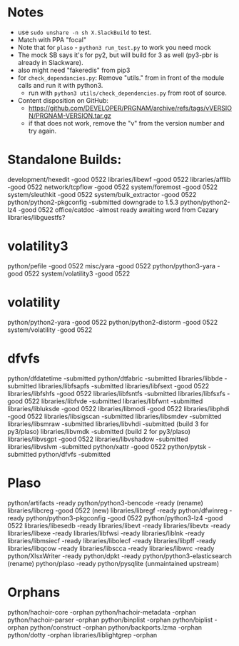 # Notes
- use `sudo unshare -n sh X.SlackBuild` to test.
- Match with PPA "focal"
- Note that for `plaso` - `python3 run_test.py` to work you need mock
- The mock SB says it's for py2, but will build for 3 as well (py3-pbr is already
  in Slackware).
- also might need "fakeredis" from pip3
- for `check_dependancies.py`: Remove "utils." from in front of the module
  calls and run it with python3.
    - run with `python3 utils/check_dependencies.py` from root of source.
- Content disposition on GitHub:
    - https://github.com/DEVELOPER/PRGNAM/archive/refs/tags/vVERSION/PRGNAM-VERSION.tar.gz
    - if that does not work, remove the "v" from the version number and
      try again.

# Standalone Builds:
development/hexedit              -good      0522
libraries/libewf                 -good      0522
libraries/afflib                 -good      0522
network/tcpflow                  -good      0522
system/foremost                  -good      0522
system/sleuthkit                 -good      0522
system/bulk_extractor            -good      0522
python/python2-pkgconfig         -submitted downgrade to 1.5.3
python/python2-lz4               -good 0522
office/catdoc                    -almost ready awaiting word from Cezary
libraries/libguestfs?

# volatility3
python/pefile                    -good      0522
misc/yara                        -good      0522
python/python3-yara              -good      0522
system/volatility3               -good      0522

# volatility
python/python2-yara              -good      0522
python/python2-distorm           -good      0522
system/volatility                -good      0522

# dfvfs
python/dfdatetime                -submitted
python/dtfabric                  -submitted
libraries/libbde                 -submitted
libraries/libfsapfs              -submitted
libraries/libfsext               -good      0522
libraries/libfshfs               -good      0522
libraries/libfsntfs              -submitted
libraries/libfsxfs               -good      0522
libraries/libfvde                -submitted
libraries/libfwnt                -submitted
libraries/libluksde              -good      0522
libraries/libmodi                -good      0522
libraries/libphdi                -good      0522
libraries/libsigscan             -submitted
libraries/libsmdev               -submitted
libraries/libsmraw               -submitted
libraries/libvhdi                -submitted (build 3 for py3/plaso)
libraries/libvmdk                -submitted (build 2 for py3/plaso)
libraries/libvsgpt               -good      0522
libraries/libvshadow             -submitted
libraries/libvslvm               -submitted
python/xattr                     -good      0522
python/pytsk                     -submitted
python/dfvfs                     -submitted

# Plaso
python/artifacts                 -ready
python/python3-bencode           -ready (rename)
libraries/libcreg                -good 0522 (new)
libraries/libregf                -ready
python/dfwinreg                  -ready
python/python3-pkgconfig         -good      0522
python/python3-lz4               -good      0522
libraries/libesedb               -ready
libraries/libevt                 -ready
libraries/libevtx                -ready
libraries/libexe                 -ready
libraries/libfwsi                -ready
libraries/liblnk                 -ready
libraries/libmsiecf              -ready
libraries/libolecf               -ready
libraries/libpff                 -ready
libraries/libqcow                -ready
libraries/libscca                -ready
libraries/libwrc                 -ready
python/XlsxWriter                -ready
python/dpkt                      -ready
python/python3-elasticsearch     (rename)
python/plaso                     -ready
python/pysqlite                  (unmaintained upstream)

# Orphans

python/hachoir-core              -orphan
python/hachoir-metadata          -orphan
python/hachoir-parser            -orphan
python/binplist                  -orphan
python/biplist                   -orphan
python/construct                 -orphan
python/backports.lzma            -orphan
python/dotty                     -orphan
libraries/liblightgrep           -orphan
